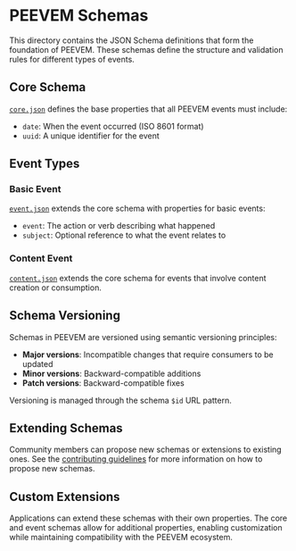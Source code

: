 # PEEVEM Schemas

This directory contains the JSON Schema definitions that form the foundation of PEEVEM. These schemas define the structure and validation rules for different types of events.

## Core Schema

[`core.json`](core.json) defines the base properties that all PEEVEM events must include:

- `date`: When the event occurred (ISO 8601 format)
- `uuid`: A unique identifier for the event

## Event Types

### Basic Event

[`event.json`](event.json) extends the core schema with properties for basic events:

- `event`: The action or verb describing what happened
- `subject`: Optional reference to what the event relates to

### Content Event

[`content.json`](content.json) extends the core schema for events that involve content creation or consumption.

## Schema Versioning

Schemas in PEEVEM are versioned using semantic versioning principles:

- **Major versions**: Incompatible changes that require consumers to be updated
- **Minor versions**: Backward-compatible additions
- **Patch versions**: Backward-compatible fixes

Versioning is managed through the schema `$id` URL pattern.

## Extending Schemas

Community members can propose new schemas or extensions to existing ones. See the [contributing guidelines](../CONTRIBUTING.md) for more information on how to propose new schemas.

## Custom Extensions

Applications can extend these schemas with their own properties. The core and event schemas allow for additional properties, enabling customization while maintaining compatibility with the PEEVEM ecosystem.
